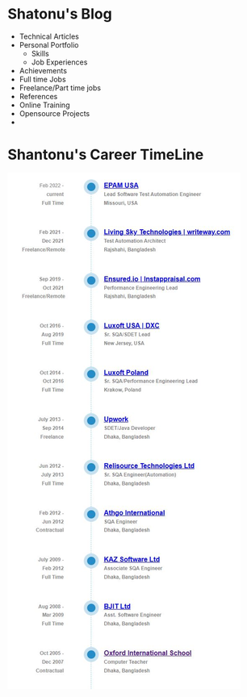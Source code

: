 # Shatonu's Blog
- Technical Articles
- Personal Portfolio
  - Skills
  - Job Experiences
- Achievements
- Full time Jobs
- Freelance/Part time jobs 
- References
- Online Training
- Opensource Projects
- 
# Shantonu's Career TimeLine
![career](/images/shantonu/career-shantonu.JPG)
